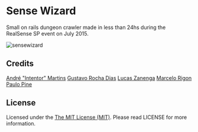 # Sense Wizard

Small on rails dungeon crawler made in less than 24hs during the RealSense SP event on July 2015.

![sensewizard](https://cloud.githubusercontent.com/assets/5340818/8896982/8ee6ba50-33e2-11e5-83a6-d8b1ae71890f.jpg)

## Credits

[André "Intentor" Martins](https://twitter.com/IntentorX)
[Gustavo Rocha Dias](https://twitter.com/GustRD)
[Lucas Zanenga](https://twitter.com/LucasZanenga)
[Marcelo Rigon](https://twitter.com/arendhil)
[Paulo Pine](https://twitter.com/pinerobotics)

## License

Licensed under the [The MIT License (MIT)](http://opensource.org/licenses/MIT). Please read LICENSE for more information.
